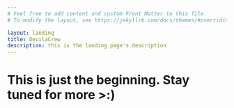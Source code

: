 ```yaml
---
# Feel free to add content and custom Front Matter to this file.
# To modify the layout, see https://jekyllrb.com/docs/themes/#overriding-theme-defaults

layout: landing
title: DevilaCrew
description: this is the landing page's description
---
```

# This is just the beginning. Stay tuned for more >:)